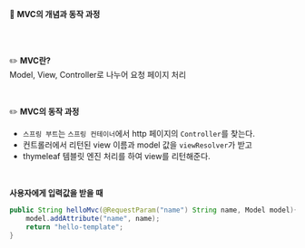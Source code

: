 🐯 **MVC의 개념과 동작 과정**

<br>
<br>

✏️ **MVC란?** <br>
Model, View, Controller로 나누어 요청 페이지 처리

<br>

✏️ **MVC의 동작 과정** <br>
- `스프링 부트`는 `스프링 컨테이너`에서 http 페이지의 `Controller`를 찾는다. <br>
- 컨트롤러에서 리턴된 view 이름과 model 값을 `viewResolver`가 받고
- thymeleaf 템블릿 엔진 처리를 하여 view를 리턴해준다. <br>

<br>

**사용자에게 입력값을 받을 때**
```java
public String helloMvc(@RequestParam("name") String name, Model model){
    model.addAttribute("name", name);
    return "hello-template";
}
```
